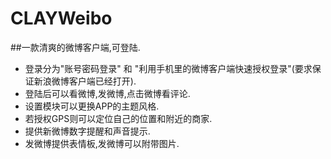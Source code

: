 # CLAYWeibo
##一款清爽的微博客户端,可登陆.

- 登录分为"账号密码登录" 和 "利用手机里的微博客户端快速授权登录"(要求保证新浪微博客户端已经打开).
- 登陆后可以看微博,发微博,点击微博看评论.
- 设置模块可以更换APP的主题风格.
- 若授权GPS则可以定位自己的位置和附近的商家.
- 提供新微博数字提醒和声音提示.
- 发微博提供表情板,发微博可以附带图片.
